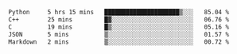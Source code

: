 <!--START_SECTION:waka-->

```txt
Python     5 hrs 15 mins   █████████████████████▒░░░   85.04 %
C++        25 mins         █▓░░░░░░░░░░░░░░░░░░░░░░░   06.76 %
C          19 mins         █▒░░░░░░░░░░░░░░░░░░░░░░░   05.16 %
JSON       5 mins          ▒░░░░░░░░░░░░░░░░░░░░░░░░   01.57 %
Markdown   2 mins          ▒░░░░░░░░░░░░░░░░░░░░░░░░   00.72 %
```

<!--END_SECTION:waka-->
